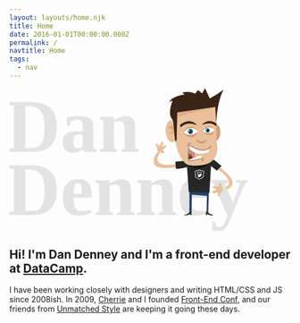 ```yaml
---
layout: layouts/home.njk
title: Home
date: 2016-01-01T00:00:00.000Z
permalink: /
navtitle: Home
tags:
  - nav
---
```


<svg id="Layer_1" data-name="Layer 1" xmlns="http://www.w3.org/2000/svg" xmlns:xlink="http://www.w3.org/1999/xlink" viewBox="0 0 944 478.5" width="100%">
    <defs><clipPath id="clip-path"><path d="M639.1,145s-30.4-33.6-59.6,4.7C579.6,149.7,605,173,639.1,145Z" style="fill:none"/></clipPath><clipPath id="clip-path-4"><path d="M691.3,141.5s-25-27.7-49,3.8C642.3,145.3,663.2,164.4,691.3,141.5Z" style="fill:none"/></clipPath></defs><title>Artboard 1</title><path d="M662.8,246.7s129,74.1,47.9,89.4l-.5,7.9s114.7-10.7-46.4-106.5Z" style="fill:#e9c09b"/><g style="isolation:isolate"><text transform="translate(-11 212.89)" style="isolation:isolate;font-size:252.13600158691406px;fill:#e3e3e3;font-family:'canada-type-gibson';font-weight:700">Dan</text><text transform="translate(-11 426.09)" style="isolation:isolate;font-size:252.13600158691406px;fill:#e3e3e3;font-family:'canada-type-gibson';font-weight:700">Denney</text></g><polygon points="604.3 344.9 669.7 341.9 667.3 419.9 661.7 419.4 663.1 361.1 612.7 357 611.3 419.4 604.3 419.4 604.3 344.9" style="fill:#24416b"/><path d="M666.5,415.8s4.8,7.7,16.5,7.7l.3,2.4s-14.9,1.2-19.5-6l.3,5.5-5-.5,1.6-9.9Z" style="fill:#231f20"/><path d="M604.3,415.7s-4.8,7.7-16.5,7.7l-.3,2.4s14.9,1.2,19.5-6l-.3,5.5,5-.5-1.6-9.9Z" style="fill:#231f20"/><path d="M715.4,336c1.5,4.7.7,9.5-1.8,10.6s-5.1,5.4-5.9,9.4-3.4,7-5.8,6.6-3.2-4.2-1.8-8.4-1.2-6-5.8-4.1l-2.7,1.1c-4.6,1.9-9.1,1.3-10.1-1.2s2-6,6.7-7.7l2.7-1c4.6-1.7,4.7-3.7.1-4.5s-8.3-3.3-8.2-5.5,4.1-3.4,9-2.7l4.9.7c4.9.7,7.9-.9,6.6-3.6s-.5-6,1.8-7.3,5.3,1.5,6.7,6.2Z" style="fill:#e9c09b"/><path d="M676.1,232.9a434.06,434.06,0,0,1,36,27.8l-15.9,15.7-22-17.4Z" style="fill:#272826"/><path d="M617.9,243.4s-168,46.1-108.1-32.1l-5.4-6.7s-92.6,102,119.4,47Z" style="fill:#e9c09b"/><path d="M622.3,257s-50.9,15.9-63.5,12.7l-1.7-23.2,38.7-4h10.9Z" style="fill:#272826"/><path d="M502.4,213c-4.6-1.9-7.6-5.5-6.7-8s-.2-7.1-2.4-10.1-2.4-6.8-.6-8.3,4.9.2,6.8,3.8,4.9,2.7,6.7-1.9l1-2.4c1.8-4.6,5.2-7.7,7.6-6.9s2.7,5.2.7,9.7l-1.1,2.4c-2,4.5-.7,5.8,2.9,2.9s7.7-4.2,9.2-2.8-.4,5.2-4.2,8.4l-3.7,3.2c-3.7,3.2-4.6,6.4-2,7.1a4.86,4.86,0,0,1,3.7,5.7c-.6,2.4-4.8,2.9-9.4,1Z" style="fill:#e9c09b"/><polyline points="627.7 348.7 602.1 348.1 593.9 227.4 679.1 224.4 671.4 350.7 638.2 348.8" style="fill:#272826"/><path d="M599,256.4s38.6,31.8,77.5-9.4Z" style="fill:#121212"/><path d="M679.4,164.3c4.9,12.9,14.7,15.5,21.8,6.4s9-26.1,4.5-38.2-14.1-15.3-21.5-6.9S674.5,151.4,679.4,164.3Z" style="fill:#d09f78"/><path d="M575.6,102.1s43.1-25.6,54.7,6.5l-2.2,3.6S616.2,95.8,575.6,102.1Z" style="fill:#231f20"/><path d="M695.6,101.7c-2.3,27.3-1.3,69.8,2.3,94.4s-11.6,50.5-33.7,57.5-51.7,8.3-65.6,2.9-31-33.2-38-61.8-10.5-72.2-7.9-96.9,14.3-51.3,25.9-59,40.6-8.4,64.3-1.4,46.2,13.1,50,13.6C696.7,51.7,697.9,74.4,695.6,101.7Z" style="fill:#e9c09b"/><path d="M623.9,171.3s16.3,12.9,42.5,0C666.4,171.3,645.1,204.7,623.9,171.3Z" style="fill:#d09f78"/><path d="M561.5,167.4c-7,16.3-20,18.2-28.9,4.7s-10.6-36.4-4.1-51.7,19.2-18,28.6-5.5S568.5,151.1,561.5,167.4Z" style="fill:#e9c09b"/><path d="M549.8,158.7s9.4-54.4-18.6-21.5C531.1,137.2,551.8,121.3,549.8,158.7Z" style="fill:#d09f78"/><path d="M549.9,158.9s-.7-29.6-16.3.6C533.5,159.5,546,141.3,549.9,158.9Z" style="fill:#d09f78"/><path d="M624.2,201.5s-7.5,28.5,5.3,37.7c0,0-22.6,5.5-25.2,3.8,0,0-3.6-1.6-4-11.5,0,0,.7-31.9,4-41.3C604.3,190.2,619.3,201.8,624.2,201.5Z" style="fill:#ca8b84"/><path d="M617.7,241.4s-8.3-27.3-17-20.7c0,0-1.8,24,6,22.7Z" style="fill:#6c2e29"/><path d="M645.7,236l-3.1-10.8-40.8,14.7a5.32,5.32,0,0,0,6.1,4Z" style="fill:#fff"/><path d="M613.5,183.5s-15.2-4.2-17.4,14C596.1,197.5,599.5,184.8,613.5,183.5Z" style="fill:#a58060"/><path d="M668.6,201.8l2.7,10.6s-39.6,21.6-69-11.6l2-10.5C604.3,190.2,639.6,220.4,668.6,201.8Z" style="fill:#fff"/><path d="M644.8,243.7c9.8,1,3.5-8.3,3.5-8.3s-28.6,6.6-41.6,8.2-2.4-53.2-2.4-53.2c38.7,27.2,60.8,17.7,72.8,3.8" style="fill:none;stroke:#a58060;stroke-width:2.598099946975708px"/><polygon points="602.2 218.8 603.1 226.2 601.5 226.6 601.8 228.3 607.3 227.3 606.7 224.8 604.7 224.9 604.3 219.9 602.2 218.8" style="fill:#ca8b84"/><path d="M556,176.1s6.5-8,7.1-13.2c0,0,.7,12.9-5.9,18.3Z" style="fill:#d09f78"/><path d="M633.8,145s-28.1-39.4-50.6,4.5C583.2,149.5,614.5,187,633.8,145Z" style="fill:#d09f78"/><path d="M633.8,145s-25-27.6-48.9,3.8C584.8,148.9,605.7,168,633.8,145Z" style="fill:#fff"/><g style="clip-path:url(#clip-path)"><path d="M599.7,147.7a9,9,0,0,1,5.8-11,8.4,8.4,0,0,1,10.4,6.1,9,9,0,0,1-5.8,11A8.45,8.45,0,0,1,599.7,147.7Z" style="fill:#096d7a"/></g><g style="clip-path:url(#clip-path)"><path d="M604.4,146.3a3.76,3.76,0,0,1,2.5-4.6,3.5,3.5,0,0,1,4.4,2.6,3.76,3.76,0,0,1-2.5,4.6A3.5,3.5,0,0,1,604.4,146.3Z"/></g><g style="clip-path:url(#clip-path)"><path d="M602.4,143.8a2.15,2.15,0,0,1,1.4-2.6,1.94,1.94,0,0,1,2.4,1.4,2.15,2.15,0,0,1-1.4,2.6A1.86,1.86,0,0,1,602.4,143.8Z" style="fill:#fff"/></g><path d="M690.4,141.1s-23.7-33.3-42.8,3.8C647.6,144.9,674,176.5,690.4,141.1Z" style="fill:#d09f78"/><path d="M690.4,141.1s-21.1-23.4-41.4,3.2C649,144.3,666.6,160.5,690.4,141.1Z" style="fill:#fff"/><path d="M575.3,132l-3.1-8s27.9-28.2,56.6-2l-1.1,1.2C627.7,123.3,594.6,108.6,575.3,132Z" style="fill:#3b2416"/><path d="M693.2,127.5l3-8.3s-26.7-22.1-49.6,3.5l.3,1S674.4,108.8,693.2,127.5Z" style="fill:#3b2416"/><g style="clip-path:url(#clip-path-4)"><path d="M658.9,143.6a7.37,7.37,0,0,1,4.8-9,7,7,0,0,1,8.6,5,7.37,7.37,0,0,1-4.8,9A6.8,6.8,0,0,1,658.9,143.6Z" style="fill:#096d7a"/></g><g style="clip-path:url(#clip-path-4)"><path d="M662.7,142.5a3.16,3.16,0,0,1,2-3.8,2.85,2.85,0,0,1,3.6,2.1,3.16,3.16,0,0,1-2,3.8A2.93,2.93,0,0,1,662.7,142.5Z"/></g><g style="clip-path:url(#clip-path-4)"><path d="M661,140.4a1.83,1.83,0,0,1,1.1-2.1,1.61,1.61,0,0,1,2,1.2,1.83,1.83,0,0,1-1.1,2.1A1.65,1.65,0,0,1,661,140.4Z" style="fill:#fff"/></g><path d="M556,176.1l5.2-.9,2.3-93.9L691,63.1l3.2,54.1S696.3,47.1,718.7,5c0,0-26.3,19.5-46.3,29.7L656.7,0,647,17.8,633.5,6.7,622.9,18.5s-15.3-10.5-43-3.4c0,0,5.5,4.6,8.5,6.6,0,0-41.8,3.8-52.7,26.1,0,0,6.1-5.7,12.1-5.7,0,0-16.3,38.9-4.2,58,0,0,6.7,7.6,6.7,14.7Z" style="fill:#3b2416"/><polyline points="564.2 95.4 691 63.1 563.5 81.3 564.2 96.5" style="fill:#d09f78;opacity:0.550000011920929;isolation:isolate"/><path d="M644.17,287a5.64,5.64,0,0,0-.39-3.79s1,.39.92-.4-1.24-1.62-2.09-2.15a10.24,10.24,0,0,0-2.76-1l.25-.57-.07,0a6.4,6.4,0,0,0-4.58-.09l-.07,0,.24.64a8.36,8.36,0,0,0-2.06.76c-5.74,3-2.83,9-1,10.39s1,4.3,0,6.91h7.72a9.9,9.9,0,0,0,.37-1.71c.36-1.95,1.75-1.23,2.84-1.29s.92-.82.91-1.67c.53-.24.53-.49.18-.8.46-.43.39-.43.14-.84s-.07-.61-.07-.61.74-.14.85-.53c0-.85-1.57-2.05-1.28-3.22Zm-1.6-.24-1.14-.39c-.06.16-.65,1.6-1.4,1.85l-.72-.94a2.25,2.25,0,0,1-1.52.39v0h0l0,2.61a5,5,0,0,1-4.2-2l-.94.71a5.93,5.93,0,0,1-1.26-3.75h1.27a5.56,5.56,0,0,1,.94-3l1,.7a4.47,4.47,0,0,1,1.84-1.32h0l-.72-1.89a5.69,5.69,0,0,1,3.85,0l.11.05v0l-.21.56a5.53,5.53,0,0,1,1.2.72l.27-.37a4.6,4.6,0,0,1,2,2.72l-.42.15h0a5.87,5.87,0,0,1,0,3.22Z" style="fill:#fff"/><path d="M637.72,283.27a1.28,1.28,0,0,0-1.18.78,1.27,1.27,0,1,0,2.44.48,1.26,1.26,0,0,0-1.27-1.26Z" style="fill:#fff"/><path d="M638,305.93a1,1,0,0,1-.51-.13L625,299a1.08,1.08,0,0,1-.54-.81l-2-19a1.06,1.06,0,0,1,.7-1.11l14.33-5a1.05,1.05,0,0,1,.7,0l14.65,5a1,1,0,0,1,.7,1.12l-2.33,19a1,1,0,0,1-.53.79l-12.16,6.83a1.18,1.18,0,0,1-.52.13Zm-11.87-8.27,11.87,6.5,11.57-6.49,2.23-18.18-13.95-4.77-13.66,4.77Z" style="fill:#fff"/>
    </svg>

## Hi! I'm Dan Denney and I'm a front-end developer at [DataCamp](https://www.datacamp.com).

I have been working closely with designers and writing HTML/CSS and JS since 2008ish. In 2009, [Cherrie](https://twitter.com/cherriedenney) and I founded [Front-End Conf](http://frontenddesignconference.com), and our friends from [Unmatched Style](http://unmatchedstyle.com) are keeping it going these days.
